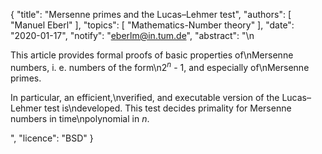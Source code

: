 {
    "title": "Mersenne primes and the Lucas–Lehmer test",
    "authors": [
        "Manuel Eberl"
    ],
    "topics": [
        "Mathematics-Number theory"
    ],
    "date": "2020-01-17",
    "notify": "eberlm@in.tum.de",
    "abstract": "\n<p>This article provides formal proofs of basic properties of\nMersenne numbers, i. e. numbers of the form\n2<sup><em>n</em></sup> - 1, and especially of\nMersenne primes.</p> <p>In particular, an efficient,\nverified, and executable version of the Lucas&ndash;Lehmer test is\ndeveloped. This test decides primality for Mersenne numbers in time\npolynomial in <em>n</em>.</p>",
    "licence": "BSD"
}
